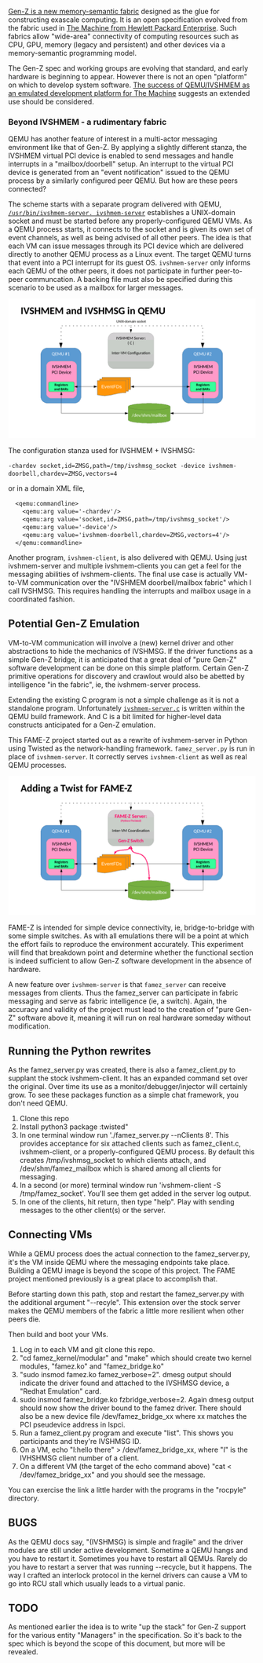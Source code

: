 [Gen-Z is a new memory-semantic fabric](https://genzconsortium.org/) designed as the glue for constructing exascale computing.  It is an open specification evolved from the fabric used in [The Machine from Hewlett Packard Enterprise](https://www.hpe.com/TheMachine).  Such fabrics allow "wide-area" connectivity of computing resources such as CPU, GPU, memory (legacy and persistent) and other devices via a memory-semantic programming model.

The Gen-Z spec and working groups are evolving that standard, and early hardware is beginning to appear.  However there is not an open "platform" on which to develop system software.  [The success of QEMU/IVSHMEM as an emulated development platform for The Machine](docs/FAME_background.md) suggests an extended use should be considered. 
  
### Beyond IVSHMEM - a rudimentary fabric

QEMU has another feature of interest in a multi-actor messaging environment like that of Gen-Z.  By applying a slightly different stanza, the IVSHMEM virtual PCI device is enabled to send messages and handle interrupts in a "mailbox/doorbell" setup.   An interrupt to the virtual PCI device is generated from an "event notification" issued to the QEMU process by a similarly configured peer QEMU.  But how are these peers connected?

The scheme starts with a separate program delivered with QEMU, [```/usr/bin/ivshmem-server. ivshmem-server```](https://www.google.com/search?newwindow=1&qivshmem-spec.txt) establishes a UNIX-domain socket and must be started before any properly-configured QEMU VMs.  As a QEMU process starts, it connects to the socket and is given its own set of event channels, as well as being advised of all other peers.  The idea is that each VM can issue messages through its PCI device which are delivered directly to another QEMU process as a Linux event.  The target QEMU turns that event into a PCI interrupt for its guest OS.  ```ivshmem-server``` only informs each QEMU of the other peers, it does not participate in further peer-to-peer communcation.  A backing file must also be specified during this scenario to be used as a mailbox for larger messages.

![alt text][IVSHMSG]

[IVSHMSG]: https://github.com/coloroco/FAME-Z/blob/master/docs/images/IVSHMSG%20block.png "Figure 1"

The configuration stanza used for IVSHMEM + IVSHMSG:
```
-chardev socket,id=ZMSG,path=/tmp/ivshmsg_socket -device ivshmem-doorbell,chardev=ZMSG,vectors=4
```
or in a domain XML file,
```
  <qemu:commandline>
    <qemu:arg value='-chardev'/>
    <qemu:arg value='socket,id=ZMSG,path=/tmp/ivshmsg_socket'/>
    <qemu:arg value='-device'/>
    <qemu:arg value='ivshmem-doorbell,chardev=ZMSG,vectors=4'/>
  </qemu:commandline>
```

Another program, ```ivshmem-client```, is also delivered with QEMU.  Using just ivshmem-server and multiple ivshmem-clients you can get a feel for the messaging abilities of ivshmem-clients.  The final use case is actually VM-to-VM
communication over the "IVSHMEM doorbell/mailbox fabric" which I call IVSHMSG.  This requires handling the interrupts and mailbox usage in a coordinated fashion.

## Potential Gen-Z Emulation

VM-to-VM communication will involve a (new) kernel driver and other abstractions to hide the mechanics of IVSHMSG.  If the driver functions as a simple Gen-Z bridge, it is anticipated that a great deal of "pure Gen-Z" software development
can be done on this simple platform.  Certain Gen-Z primitive operations for discovery and crawlout would also be abetted by intelligence "in the fabric", ie, the ivshmem-server process.

Extending the existing C program is not a simple challenge as it is not a standalone program.
Unfortunately [```ivshmem-server.c```](https://github.com/qemu/qemu/tree/master/contrib/ivshmem-server) is written within the QEMU build framework.   And C is a bit limited for higher-level data constructs anticipated for a Gen-Z emulation.

This FAME-Z project started out as a rewrite of ivshmem-server in Python using Twisted as the network-handling framework.  ```famez_server.py``` is run in place of ```ivshmem-server```.  It correctly serves ```ivshmem-client``` as well as real QEMU processes.  

![alt text][FAME-Z]

[FAME-Z]: https://github.com/coloroco/FAME-Z/blob/master/docs/images/FAME-Z%20block.png "Figure 2"

FAME-Z is intended for simple device connectivity, ie, bridge-to-bridge with some simple switches.  As with all emulations there will be a point at which the effort fails to reproduce the environment accurately.  This experiment will find that breakdown point and determine whether the functional section is indeed sufficient to allow Gen-Z software development in the absence of hardware.

A new feature over ```ivshmem-server``` is that ```famez_server``` can receive messages from clients.  Thus the famez_server can participate in fabric messaging and serve as fabric intelligence (ie, a switch).  Again, the accuracy and validity of the project must lead to the creation of "pure Gen-Z" software above it, meaning it will run on real hardware someday without modification.

## Running the Python rewrites

As the famez_server.py was created, there is also a famez_client.py to supplant the stock ivshmem-client.  It has an expanded command set over the original.  Over time its use as a monitor/debugger/injector will certainly grow.  To see these packages function as a simple chat framework, you don't need QEMU.

1. Clone this repo
1. Install python3 package :twisted"
1. In one terminal window run './famez_server.py  --nClients 8'.  This provides acceptance for six attached clients such as famez_client.c, ivshmem-client, or a properly-configured QEMU process.  By default this creates /tmp/ivshmsg_socket to which clients attach, and /dev/shm/famez_mailbox which is shared among all clients for messaging.
1. In a second (or more) terminal window run 'ivshmem-client -S /tmp/famez_socket'.  You'll see them get added in the server log output.
1. In one of the clients, hit return, then type "help".  Play with sending messages to the other client(s) or the server.

## Connecting VMs

While a QEMU process does the actual connection to the famez_server.py, it's the VM inside QEMU where the messaging endpoints take place.  Building a QEMU image is beyond the scope of this project.  The FAME project mentioned previously is a great place to accomplish that.

Before starting down this path, stop and restart the famez_server.py with the additional argument "--recyle".  This extension over the stock server makes the QEMU members of the fabric a little more resilient when other peers die.

Then build and boot your VMs.

1. Log in to each VM and git clone this repo.
1. "cd famez_kernel/modular" and "make" which should create two kernel modules, "famez.ko" and "famez_bridge.ko"
1. "sudo insmod famez.ko famez_verbose=2".  dmesg output should indicate the driver found and attached to the IVSHMSG device, a "Redhat Emulation" card.
1. sudo insmod famez_bridge.ko fzbridge_verbose=2.  Again dmesg output should now show the driver bound to the famez driver.  There should also be a new device file /dev/famez_bridge_xx where xx matches the PCI pseudevice address in lspci.
1. Run a famez_client.py program and execute "list".  This shows you participants and they're IVSHMSG ID.
1. On a VM, echo "I:hello there" > /dev/famez_bridge_xx, where "I" is the IVHSHMSG client number of a client.
2. On a different VM (the target of the echo command above) "cat < /dev/famez_bridge_xx" and you should see the message.

You can exercise the link a little harder with the programs in the "rocpyle" directory.

## BUGS

As the QEMU docs say, "(IVSHMSG) is simple and fragile" and the driver modules are still under active development.  Sometime a QEMU hangs and you have to restart it.  Sometimes you have to restart all QEMUs.  Rarely do you have to restart a server that was running --recycle, but it happens.  The way I crafted an interlock protocol in the kernel
drivers can cause a VM to go into RCU stall which usually leads to a virtual panic.

## TODO

As mentioned earlier the idea is to write "up the stack" for Gen-Z support for the various entity "Managers" in the specification.   So it's back to the spec which is beyond the scope of this document, but more will be revealed.
